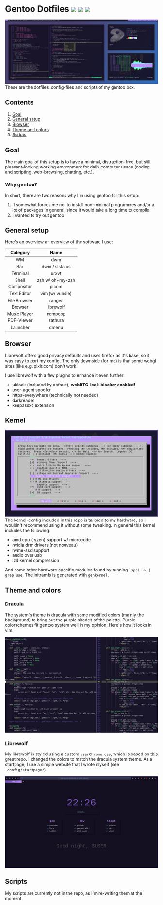 # Gentoo Dotfiles ![](https://shields.io/badge/Distro-Gentoo-6E56AF.svg) ![](https://img.shields.io/badge/Branch-Master-blue.svg)  ![](https://img.shields.io/badge/License-MIT-orange.svg) 

![desktop screenshot](https://github.com/channel-42/gentoo/blob/master/Pictures/.resources/main.png "Screenshot of my desktop")
These are the dotfiles, config-files and scripts of my gentoo box.

## Contents
1. [Goal](#goal)
2. [General setup](#general-setup)
3. [Browser](#browser)
4. [Theme and colors](#theme-and-colors)
4. [Scripts](#scripts)

## Goal
The main goal of this setup is to have a minimal, distraction-free, but still pleasant-looking working environment for daily computer usage (coding and scripting, web-browsing, chatting, etc.).  
### Why gentoo?
In short, there are two reasons why I'm using gentoo for this setup:
1. It somewhat forces me not to install non-minimal programmes and/or a lot of packages in general, since it would take a long time to compile
2. I wanted to try out gentoo

## General setup

Here's an overview an overview of the software I use:

| Category | Name |
|:--------:|:----:|
|WM|dwm|
|Bar|dwm / slstatus|
|Terminal|urxvt|
|Shell|zsh w/ oh-my-zsh|
|Compositor|picom|
|Text Editor|vim (w/ vundle)|
|File Browser|ranger|
|Browser|librewolf|
|Music Player|ncmpcpp|
|PDF-Viewer|zathura|
|Launcher|dmenu|

## Browser

Librewolf offers good privacy defaults and uses firefox as it's base, so it was easy to port my config. The only downside (for me) is that some webgl sites (like e.g. pixlr.com) don't work.

I use librewolf with a few plugins to enhance it even further:
- ublock (included by default), **webRTC-leak-blocker enabled!**
- user-agent spoofer
- https-everywhere (technically not needed)
- darkreader
- keepassxc extension

## Kernel
![kernel pic](https://github.com/channel-42/gentoo/blob/master/Pictures/.resources/kernel.png "Screenshot of my desktop")
The kernel-config included in this repo is tailored to my hardware, so I wouldn't recommend using it without some tweaking. In general this kernel includes the following: 
- amd cpu (ryzen) support w/ microcode
- nvidia drm drivers (not nouveau)
- nvme-ssd support
- audio over usb
- lz4 kernel compression

And some other hardware specific modules found by running `lspci -k | grep use`. The initramfs is generated with `genkernel`.

## Theme and colors
### Dracula
The system's theme is dracula with some modified colors (mainly the background) to bring out the purple shades of the palette. Purple colorschemes fit gentoo system well in my opinion. Here's how it looks in vim:

![another screenshot](https://github.com/channel-42/gentoo/blob/master/Pictures/.resources/colors.png "Screenshot of my desktop")
### Librewolf
My librewolf is styled using a custom `userChrome.css`, which is based on [this](https://github.com/mut-ex/minimal-functional-fox) great repo. I changed the colors to match the dracula system theme. As a startpage, I use a simple website that I wrote myself (see `.config/startpage/`). 

![librewolf screenshot](https://github.com/channel-42/gentoo/blob/master/Pictures/.resources/browser.png "Screenshot librewolf")

## Scripts

My scripts are currently not in the repo, as I'm re-writing them at the moment.
